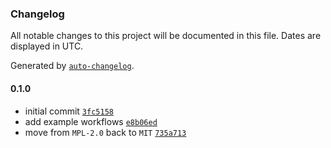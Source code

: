 ### Changelog

All notable changes to this project will be documented in this file. Dates are displayed in UTC.

Generated by [`auto-changelog`](https://github.com/CookPete/auto-changelog).

#### 0.1.0

- initial commit [`3fc5158`](https://github.com/skadaai/n8n-nodes-smartcache/commit/3fc5158c69e2c8711714d3f4c6c2d141c482b68e)
- add example workflows [`e8b06ed`](https://github.com/skadaai/n8n-nodes-smartcache/commit/e8b06ed16ede6d347611044a32e727ffa374c763)
- move from `MPL-2.0` back to `MIT` [`735a713`](https://github.com/skadaai/n8n-nodes-smartcache/commit/735a713d451e5b8381e568ad4f63833f607f0451)
